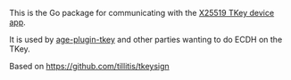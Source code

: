 
This is the Go package for communicating with the [X25519 TKey device
app](https://github.com/quite/tkey-device-x25519).

It is used by
[age-plugin-tkey](https://github.com/quite/age-plugin-tkey) and other
parties wanting to do ECDH on the TKey.

Based on https://github.com/tillitis/tkeysign
